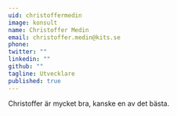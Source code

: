 ```yaml
---
uid: christoffermedin
image: konsult
name: Christoffer Medin
email: christoffer.medin@kits.se
phone: 
twitter: ""
linkedin: ""
github: ""
tagline: Utvecklare
published: true
---
```


Christoffer är mycket bra, kanske en av det bästa.
